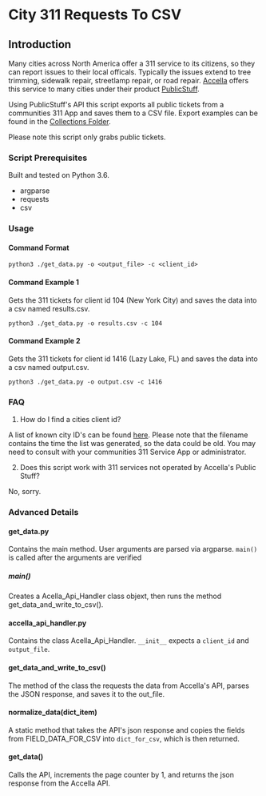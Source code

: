 # City 311 Requests To CSV
## Introduction
Many cities across North America offer a 311 service to its citizens, so they can report issues to their local officals. Typically the issues extend to tree trimming, sidewalk repair, streetlamp repair, or road repair. [Accella](https://www.accela.com/) offers this service to many cities under their product [PublicStuff](https://www.publicstuff.com/).

Using PublicStuff's API this script exports all public tickets from a communities 311 App and saves them to a CSV file. Export examples can be found in the [Collections Folder](https://github.com/MileSquareDevelopers/City-311-Requests-To-CSV/tree/master/Collections).

Please note this script only grabs public tickets.

### Script Prerequisites
Built and tested on Python 3.6.
* argparse
* requests
* csv

### Usage
#### Command Format
```
python3 ./get_data.py -o <output_file> -c <client_id>
```
#### Command Example 1
Gets the 311 tickets for client id 104 (New York City) and saves the data into a csv named results.csv.
```
python3 ./get_data.py -o results.csv -c 104
```

#### Command Example 2
Gets the 311 tickets for client id 1416 (Lazy Lake, FL) and saves the data into a csv named output.csv.
```
python3 ./get_data.py -o output.csv -c 1416
```
### FAQ
1. How do I find a cities client id?

A list of known city ID's can be found [here](Collections).
Please note that the filename contains the time the list was generated, so the data could be old. You may need to consult with your communities 311 Service App or administrator.

2. Does this script work with 311 services not operated by Accella's Public Stuff?

No, sorry.

### Advanced Details
#### get_data.py
Contains the main method. User arguments are parsed via argparse. `main()` is called after the arguments are verified
##### main()
Creates a Acella_Api_Handler class objext, then runs the method get_data_and_write_to_csv().

#### accella_api_handler.py
Contains the class Acella_Api_Handler. `__init__` expects a `client_id` and `output_file`.
#### get_data_and_write_to_csv()
The method of the class the requests the data from Accella's API, parses the JSON response, and saves it to the out_file.
#### normalize_data(dict_item)
A static method that takes the API's json response and copies the fields from FIELD_DATA_FOR_CSV into `dict_for_csv`, which is then returned.
#### get_data()
Calls the API, increments the page counter by 1, and returns the json response from the Accella API.
